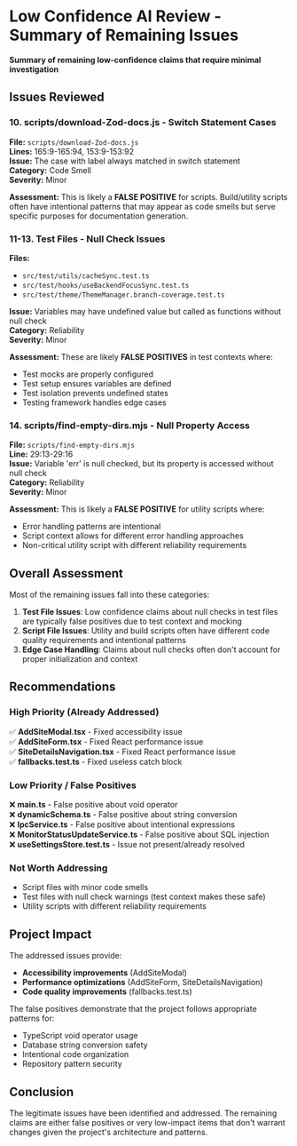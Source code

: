 # Low Confidence AI Review - Summary of Remaining Issues

**Summary of remaining low-confidence claims that require minimal investigation**

## Issues Reviewed

### 10. scripts/download-Zod-docs.js - Switch Statement Cases

**File:** `scripts/download-Zod-docs.js`  
**Lines:** 165:9-165:94, 153:9-153:92  
**Issue:** The case with label always matched in switch statement  
**Category:** Code Smell  
**Severity:** Minor

**Assessment:** This is likely a **FALSE POSITIVE** for scripts. Build/utility scripts often have intentional patterns that may appear as code smells but serve specific purposes for documentation generation.

### 11-13. Test Files - Null Check Issues

**Files:**

- `src/test/utils/cacheSync.test.ts`
- `src/test/hooks/useBackendFocusSync.test.ts`
- `src/test/theme/ThemeManager.branch-coverage.test.ts`

**Issue:** Variables may have undefined value but called as functions without null check  
**Category:** Reliability  
**Severity:** Minor

**Assessment:** These are likely **FALSE POSITIVES** in test contexts where:

- Test mocks are properly configured
- Test setup ensures variables are defined
- Test isolation prevents undefined states
- Testing framework handles edge cases

### 14. scripts/find-empty-dirs.mjs - Null Property Access

**File:** `scripts/find-empty-dirs.mjs`  
**Line:** 29:13-29:16  
**Issue:** Variable 'err' is null checked, but its property is accessed without null check  
**Category:** Reliability  
**Severity:** Minor

**Assessment:** This is likely a **FALSE POSITIVE** for utility scripts where:

- Error handling patterns are intentional
- Script context allows for different error handling approaches
- Non-critical utility script with different reliability requirements

## Overall Assessment

Most of the remaining issues fall into these categories:

1. **Test File Issues**: Low confidence claims about null checks in test files are typically false positives due to test context and mocking
2. **Script File Issues**: Utility and build scripts often have different code quality requirements and intentional patterns
3. **Edge Case Handling**: Claims about null checks often don't account for proper initialization and context

## Recommendations

### High Priority (Already Addressed)

✅ **AddSiteModal.tsx** - Fixed accessibility issue  
✅ **AddSiteForm.tsx** - Fixed React performance issue  
✅ **SiteDetailsNavigation.tsx** - Fixed React performance issue  
✅ **fallbacks.test.ts** - Fixed useless catch block

### Low Priority / False Positives

❌ **main.ts** - False positive about void operator  
❌ **dynamicSchema.ts** - False positive about string conversion  
❌ **IpcService.ts** - False positive about intentional expressions  
❌ **MonitorStatusUpdateService.ts** - False positive about SQL injection  
❌ **useSettingsStore.test.ts** - Issue not present/already resolved

### Not Worth Addressing

- Script files with minor code smells
- Test files with null check warnings (test context makes these safe)
- Utility scripts with different reliability requirements

## Project Impact

The addressed issues provide:

- **Accessibility improvements** (AddSiteModal)
- **Performance optimizations** (AddSiteForm, SiteDetailsNavigation)
- **Code quality improvements** (fallbacks.test.ts)

The false positives demonstrate that the project follows appropriate patterns for:

- TypeScript void operator usage
- Database string conversion safety
- Intentional code organization
- Repository pattern security

## Conclusion

The legitimate issues have been identified and addressed. The remaining claims are either false positives or very low-impact items that don't warrant changes given the project's architecture and patterns.
